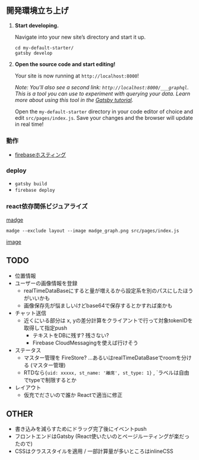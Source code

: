 ## 開発環境立ち上げ

1.  **Start developing.**

    Navigate into your new site’s directory and start it up.

    ```shell
    cd my-default-starter/
    gatsby develop
    ```

1.  **Open the source code and start editing!**

    Your site is now running at `http://localhost:8000`!

    _Note: You'll also see a second link: _`http://localhost:8000/___graphql`_. This is a tool you can use to experiment with querying your data. Learn more about using this tool in the [Gatsby tutorial](https://www.gatsbyjs.com/tutorial/part-five/#introducing-graphiql)._

    Open the `my-default-starter` directory in your code editor of choice and edit `src/pages/index.js`. Save your changes and the browser will update in real time!

### 動作

- [firebaseホスティング](https://multi-connect-f53ad.web.app/)

### deploy

- `gatsby build`
- `firebase deploy`

### react依存関係ビジュアライズ

[madge](https://github.com/pahen/madge)

```
madge --exclude layout --image madge_graph.png src/pages/index.js
```

[image](./madge_graph.png)

## TODO

+ 位置情報
+ ユーザーの画像情報を登録
  + realTimeDataBaseにすると量が増えるから設定系を別のパスにしたほうがいいかも
  + 画像保存先が悩ましいけどbase64で保存するとかすれば楽かも
+ チャット送信
  + 近くにいる部分は x, yの差分計算をクライアントで行って対象tokenIDを取得して指定push
    + テキストをDBに残す? 残さない?
    + Firebase CloudMessagingを使えば行けそう
+ ステータス
  + マスター管理を FireStore? ...あるいはrealTimeDataBaseでroomを分ける (マスター管理)
  + RTDなら`{uid: xxxxx, st_name: '離席', st_type: 1}` , `ラベルは自由でtypeで制限するとか
+ レイアウト
  + 仮充でださいので誰か Reactで適当に修正
  

## OTHER

+ 書き込みを減らすためにドラッグ完了後にイベントpush
+ フロントエンドはGatsby (React使いたいのとページルーティングが楽だったので)
+ CSSはクラススタイルを適用 / 一部計算量が多いところはinlineCSS
